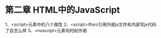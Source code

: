 # 第二章 HTML中的JavaScript

1、\<script>元素中的八个属性
2、\<script>中src引用外部js文件和内部写js代码了会怎么样
3、\<noscript>元素何时起作用